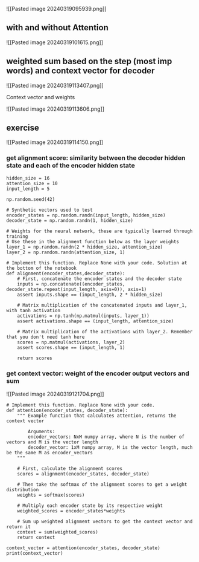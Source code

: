 ![[Pasted image 20240319095939.png]]

## with and without Attention

![[Pasted image 20240319101615.png]]

## weighted sum based on the step (most imp words) and context vector for decoder

![[Pasted image 20240319113407.png]]

Context vector and weights

![[Pasted image 20240319113606.png]]
## exercise

![[Pasted image 20240319114150.png]]


### get alignment score: similarity between the decoder hidden state and each of the encoder hidden state 
```
hidden_size = 16
attention_size = 10
input_length = 5

np.random.seed(42)

# Synthetic vectors used to test
encoder_states = np.random.randn(input_length, hidden_size)
decoder_state = np.random.randn(1, hidden_size)

# Weights for the neural network, these are typically learned through training
# Use these in the alignment function below as the layer weights
layer_1 = np.random.randn(2 * hidden_size, attention_size)
layer_2 = np.random.randn(attention_size, 1)

# Implement this function. Replace None with your code. Solution at the bottom of the notebook
def alignment(encoder_states,decoder_state):
    # First, concatenate the encoder states and the decoder state
    inputs = np.concatenate((encoder_states, decoder_state.repeat(input_length, axis=0)), axis=1)
    assert inputs.shape == (input_length, 2 * hidden_size)
    
    # Matrix multiplication of the concatenated inputs and layer_1, with tanh activation
    activations = np.tanh(np.matmul(inputs, layer_1))
    assert activations.shape == (input_length, attention_size)
    
    # Matrix multiplication of the activations with layer_2. Remember that you don't need tanh here
    scores = np.matmul(activations, layer_2)
    assert scores.shape == (input_length, 1)
    
    return scores
```

### get context vector:  weight of the encoder output vectors and sum

![[Pasted image 20240319121704.png]]

```
# Implement this function. Replace None with your code.
def attention(encoder_states, decoder_state):
    """ Example function that calculates attention, returns the context vector 
    
        Arguments:
        encoder_vectors: NxM numpy array, where N is the number of vectors and M is the vector length
        decoder_vector: 1xM numpy array, M is the vector length, much be the same M as encoder_vectors
    """ 
    
    # First, calculate the alignment scores
    scores = alignment(encoder_states, decoder_state)
    
    # Then take the softmax of the alignment scores to get a weight distribution
    weights = softmax(scores)
    
    # Multiply each encoder state by its respective weight
    weighted_scores = encoder_states*weights
    
    # Sum up weighted alignment vectors to get the context vector and return it
    context = sum(weighted_scores)
    return context

context_vector = attention(encoder_states, decoder_state)
print(context_vector)
```